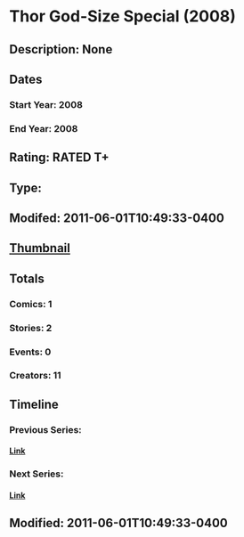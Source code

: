 # Thor God-Size Special (2008)
## Description: None
## Dates
### Start Year: 2008
### End Year: 2008
## Rating: RATED T+
## Type: 
## Modifed: 2011-06-01T10:49:33-0400
## [Thumbnail](http://i.annihil.us/u/prod/marvel/i/mg/c/50/4bb64a4eb736f.jpg)
## Totals
### Comics: 1
### Stories: 2
### Events: 0
### Creators: 11
## Timeline
### Previous Series: 
#### [Link]()
### Next Series: 
#### [Link]()
## Modified: 2011-06-01T10:49:33-0400